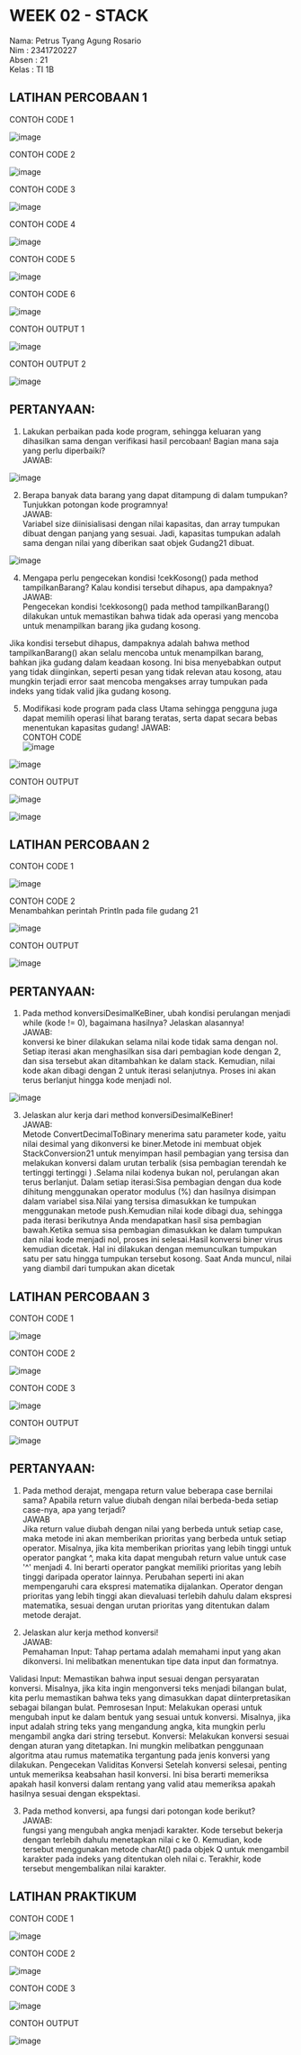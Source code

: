 # WEEK 02 - STACK
Nama: Petrus Tyang Agung Rosario<br>
Nim : 2341720227 <br>
Absen : 21<br>
Kelas : TI 1B

## LATIHAN PERCOBAAN 1

CONTOH CODE 1<br>


![image](https://github.com/petrusthelastking/Algoritma-dan-Struktur-data/assets/143620112/befd6c60-e9ce-434f-8261-f60fb39ccd8a)



CONTOH CODE 2<br>


![image](https://github.com/petrusthelastking/Algoritma-dan-Struktur-data/assets/143620112/b5006375-9f95-4a30-be7d-40f8969c3eca)


CONTOH CODE 3<br>


![image](https://github.com/petrusthelastking/Algoritma-dan-Struktur-data/assets/143620112/3a0b96b5-39f9-43d8-bba2-c7336fc47c0f)


CONTOH CODE 4<br>


![image](https://github.com/petrusthelastking/Algoritma-dan-Struktur-data/assets/143620112/2e48c854-65dc-4af7-9a15-636bccb473c7)


CONTOH CODE 5<br>


![image](https://github.com/petrusthelastking/Algoritma-dan-Struktur-data/assets/143620112/315a9665-8ab2-4c03-a442-2ccb5bf258e7)


CONTOH CODE 6<br>


![image](https://github.com/petrusthelastking/Algoritma-dan-Struktur-data/assets/143620112/9c086ef0-0294-4810-9870-dc326791cd85)


CONTOH OUTPUT 1<br>


![image](https://github.com/petrusthelastking/Algoritma-dan-Struktur-data/assets/143620112/33dd2fa5-603e-4504-abbc-eff96bb18775)


CONTOH OUTPUT 2<br>


![image](https://github.com/petrusthelastking/Algoritma-dan-Struktur-data/assets/143620112/f5ec41e8-4ed1-4ab9-853e-364f32900780)



## PERTANYAAN:

1. Lakukan perbaikan pada kode program, sehingga keluaran yang dihasilkan sama dengan verifikasi
hasil percobaan! Bagian mana saja yang perlu diperbaiki?<br>
JAWAB:<br>

![image](https://github.com/petrusthelastking/Algoritma-dan-Struktur-data/assets/143620112/0a829dab-cacc-409d-a1d7-1cfc931cef29)

2. Berapa banyak data barang yang dapat ditampung di dalam tumpukan? Tunjukkan potongan kode
programnya!<br>
JAWAB:<br>
Variabel size diinisialisasi dengan nilai kapasitas, dan array tumpukan dibuat dengan panjang yang sesuai. Jadi, kapasitas tumpukan adalah sama dengan nilai yang diberikan saat objek Gudang21 dibuat.<br>

![image](https://github.com/petrusthelastking/Algoritma-dan-Struktur-data/assets/143620112/9fd0008b-8a59-434b-8190-446539f6481e)


4. Mengapa perlu pengecekan kondisi !cekKosong() pada method tampilkanBarang? Kalau kondisi
tersebut dihapus, apa dampaknya?<br>
JAWAB:<br>
Pengecekan kondisi !cekkosong() pada method tampilkanBarang() dilakukan untuk memastikan bahwa tidak ada operasi yang mencoba untuk menampilkan barang jika gudang kosong.

Jika kondisi tersebut dihapus, dampaknya adalah bahwa method tampilkanBarang() akan selalu mencoba untuk menampilkan barang, bahkan jika gudang dalam keadaan kosong. Ini bisa menyebabkan output yang tidak diinginkan, seperti pesan yang tidak relevan atau kosong, atau mungkin terjadi error saat mencoba mengakses array tumpukan pada indeks yang tidak valid jika gudang kosong.

5. Modifikasi kode program pada class Utama sehingga pengguna juga dapat memilih operasi lihat
barang teratas, serta dapat secara bebas menentukan kapasitas gudang!
JAWAB:<br>
CONTOH CODE<br>
![image](https://github.com/petrusthelastking/Algoritma-dan-Struktur-data/assets/143620112/11f8a849-57e3-4c0b-9f12-bbc5c91f3038)


![image](https://github.com/petrusthelastking/Algoritma-dan-Struktur-data/assets/143620112/01adf92d-d165-459a-be8c-9e81023784f1)

CONTOH OUTPUT<br>


![image](https://github.com/petrusthelastking/Algoritma-dan-Struktur-data/assets/143620112/c360bd3a-b9fd-4b8a-825e-48f6b706d0c1)


![image](https://github.com/petrusthelastking/Algoritma-dan-Struktur-data/assets/143620112/c9d1d1c3-afd7-4e37-bada-e2c2afc223e4)




## LATIHAN PERCOBAAN 2

CONTOH CODE 1<br>


![image](https://github.com/petrusthelastking/Algoritma-dan-Struktur-data/assets/143620112/0e849625-cd9a-4447-b212-23406a10f297)

CONTOH CODE 2<br>
Menambahkan perintah Println pada file gudang 21 


![image](https://github.com/petrusthelastking/Algoritma-dan-Struktur-data/assets/143620112/cb2e691b-173d-4e04-9097-416cb97d7e48)

CONTOH OUTPUT<br>

![image](https://github.com/petrusthelastking/Algoritma-dan-Struktur-data/assets/143620112/66fba562-9d5a-4c62-b0f4-9d1ec44d187c)



## PERTANYAAN:


1. Pada method konversiDesimalKeBiner, ubah kondisi perulangan menjadi while (kode != 0),
bagaimana hasilnya? Jelaskan alasannya!<br>
JAWAB:<br>
konversi ke biner dilakukan selama nilai kode tidak sama dengan nol. Setiap iterasi akan menghasilkan sisa dari pembagian kode dengan 2, dan sisa tersebut akan ditambahkan ke dalam stack. Kemudian, nilai kode akan dibagi dengan 2 untuk iterasi selanjutnya. Proses ini akan terus berlanjut hingga kode menjadi nol.<br>

![image](https://github.com/petrusthelastking/Algoritma-dan-Struktur-data/assets/143620112/1b407ac3-78c4-402e-ad5e-12b1b8c723f9)


3. Jelaskan alur kerja dari method konversiDesimalKeBiner!<br>
JAWAB:<br>
Metode ConvertDecimalToBinary menerima satu parameter kode, yaitu nilai desimal yang dikonversi ke biner.Metode ini membuat objek StackConversion21 untuk menyimpan hasil pembagian yang tersisa dan melakukan konversi dalam urutan terbalik (sisa pembagian terendah ke tertinggi tertinggi ) .Selama nilai kodenya bukan nol, perulangan akan terus berlanjut. Dalam setiap iterasi:Sisa pembagian dengan dua kode dihitung menggunakan operator modulus (%) dan hasilnya disimpan dalam variabel sisa.Nilai yang tersisa dimasukkan ke tumpukan menggunakan metode push.Kemudian nilai kode dibagi dua, sehingga pada iterasi berikutnya Anda mendapatkan hasil sisa pembagian bawah.Ketika semua sisa pembagian dimasukkan ke dalam tumpukan dan nilai kode menjadi nol, proses ini selesai.Hasil konversi biner virus kemudian dicetak. Hal ini dilakukan dengan memunculkan tumpukan satu per satu hingga tumpukan tersebut kosong. Saat Anda muncul, nilai yang diambil dari tumpukan akan dicetak


## LATIHAN PERCOBAAN 3

CONTOH CODE 1<br>


![image](https://github.com/petrusthelastking/Algoritma-dan-Struktur-data/assets/143620112/cdcbfcee-228c-451e-b972-1e420caed789)


CONTOH CODE 2<br>


![image](https://github.com/petrusthelastking/Algoritma-dan-Struktur-data/assets/143620112/0c225abb-4dee-46f4-a91b-2ab754a94513)


CONTOH CODE 3<br>


![image](https://github.com/petrusthelastking/Algoritma-dan-Struktur-data/assets/143620112/b0e6696c-d89a-4fcd-8341-fa0c3d87aead)


CONTOH OUTPUT<br>


![image](https://github.com/petrusthelastking/Algoritma-dan-Struktur-data/assets/143620112/97377796-348a-40f3-a82a-9d01cd1648e4)



## PERTANYAAN:


1. Pada method derajat, mengapa return value beberapa case bernilai sama? Apabila return
value diubah dengan nilai berbeda-beda setiap case-nya, apa yang terjadi?<br>
JAWAB<br>
Jika return value diubah dengan nilai yang berbeda untuk setiap case, maka metode ini akan memberikan prioritas yang berbeda untuk setiap operator. Misalnya, jika kita memberikan prioritas yang lebih tinggi untuk operator pangkat ^, maka kita dapat mengubah return value untuk case '^' menjadi 4. Ini berarti operator pangkat memiliki prioritas yang lebih tinggi daripada operator lainnya.
Perubahan seperti ini akan mempengaruhi cara ekspresi matematika dijalankan. Operator dengan prioritas yang lebih tinggi akan dievaluasi terlebih dahulu dalam ekspresi matematika, sesuai dengan urutan prioritas yang ditentukan dalam metode derajat.


2. Jelaskan alur kerja method konversi!<br>
JAWAB:<br>
Pemahaman Input: Tahap pertama adalah memahami input yang akan dikonversi. Ini melibatkan menentukan tipe data input dan formatnya.

Validasi Input: Memastikan bahwa input sesuai dengan persyaratan konversi. Misalnya, jika kita ingin mengonversi teks menjadi bilangan bulat, kita perlu memastikan bahwa teks yang dimasukkan dapat diinterpretasikan sebagai bilangan bulat.
Pemrosesan Input: Melakukan operasi untuk mengubah input ke dalam bentuk yang sesuai untuk konversi. Misalnya, jika input adalah string teks yang mengandung angka, kita mungkin perlu mengambil angka dari string tersebut.
Konversi: Melakukan konversi sesuai dengan aturan yang ditetapkan. Ini mungkin melibatkan penggunaan algoritma atau rumus matematika tergantung pada jenis konversi yang dilakukan.
Pengecekan Validitas Konversi Setelah konversi selesai, penting untuk memeriksa keabsahan hasil konversi. Ini bisa berarti memeriksa apakah hasil konversi dalam rentang yang valid atau memeriksa apakah hasilnya sesuai dengan ekspektasi.<br>

3. Pada method konversi, apa fungsi dari potongan kode berikut?<br>
JAWAB:<br>
fungsi yang mengubah angka menjadi karakter.
Kode tersebut bekerja dengan terlebih dahulu menetapkan nilai c ke 0. Kemudian, kode tersebut menggunakan metode charAt() pada objek Q untuk mengambil karakter pada indeks yang ditentukan oleh nilai c. Terakhir, kode tersebut mengembalikan nilai karakter.


## LATIHAN PRAKTIKUM

CONTOH CODE 1<br>


![image](https://github.com/petrusthelastking/Algoritma-dan-Struktur-data/assets/143620112/5934cec7-d5ec-458c-bccc-b7b2681c9bbb)


CONTOH CODE 2<br>


![image](https://github.com/petrusthelastking/Algoritma-dan-Struktur-data/assets/143620112/b8b1dfb6-aefa-409a-86f0-49657a794049)


CONTOH CODE 3<br>


![image](https://github.com/petrusthelastking/Algoritma-dan-Struktur-data/assets/143620112/77818465-5dd2-409e-ad0b-5b30ee7732e5)


CONTOH OUTPUT<br>


![image](https://github.com/petrusthelastking/Algoritma-dan-Struktur-data/assets/143620112/0dfbf79d-3c8e-48f4-bc42-4484e8254455)


